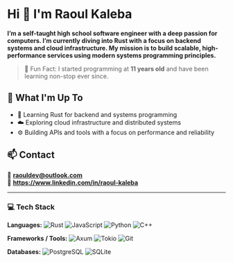 # Hi 👋 I'm Raoul Kaleba
**I’m a self-taught high school software engineer with a deep passion for computers. I’m currently diving into Rust with a focus on backend systems and cloud infrastructure. My mission is to build scalable, high-performance services using modern systems programming principles.**
> 🧠 Fun Fact: I started programming at **11 years old** and have been learning non-stop ever since.

## 🚀 What I'm Up To

- 🦀 Learning Rust for backend and systems programming
- ☁️ Exploring cloud infrastructure and distributed systems
- ⚙️ Building APIs and tools with a focus on performance and reliability

## 📫 Contact
📧 **raouldev@outlook.com**  
💼 **https://www.linkedin.com/in/raoul-kaleba**

---

### 💻 Tech Stack

**Languages:**  ![Rust](https://img.shields.io/badge/Rust-000?style=flat&logo=rust&logoColor=white)  ![JavaScript](https://img.shields.io/badge/JavaScript-F7DF1E?style=flat&logo=javascript&logoColor=black)  ![Python](https://img.shields.io/badge/Python-3776AB?style=flat&logo=python&logoColor=white)  ![C++](https://img.shields.io/badge/C++-00599C?style=flat&logo=c%2B%2B&logoColor=white)

**Frameworks / Tools:**  ![Axum](https://img.shields.io/badge/Axum-6E6E6E?style=flat&logoColor=white)  ![Tokio](https://img.shields.io/badge/Tokio-232F3E?style=flat&logoColor=white)  ![Git](https://img.shields.io/badge/Git-F05033?style=flat&logo=git&logoColor=white)

**Databases:**  ![PostgreSQL](https://img.shields.io/badge/PostgreSQL-316192?style=flat&logo=postgresql&logoColor=white)  ![SQLite](https://img.shields.io/badge/SQLite-07405E?style=flat&logo=sqlite&logoColor=white)
